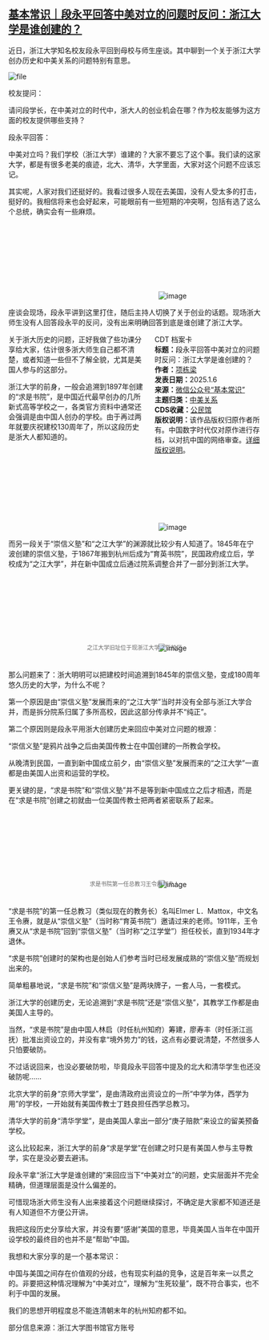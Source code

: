 <!--1736169821000-->
[基本常识｜段永平回答中美对立的问题时反问：浙江大学是谁创建的？](https://chinadigitaltimes.net/chinese/714707.html)
------

<p>近日，浙江大学知名校友段永平回到母校与师生座谈。其中聊到一个关于浙江大学创办历史和中美关系的问题特别有意思。</p><p><img decoding="async" src="https://chinadigitaltimes.net/chinese/files/2025/01/image-1736169674930.png" alt="file"></p><p>校友提问：</p><p>请问段学长，在中美对立的时代中，浙大人的创业机会在哪？作为校友能够为这方面的校友提供哪些支持？</p><p>段永平回答：</p><p>中美对立吗？我们学校（浙江大学）谁建的？大家不要忘了这个事。我们读的这家大学，都是有很多老美的痕迹，北大、清华，大学里面，大家对这个问题不应该忘记。</p><p>其实呢，人家对我们还挺好的。我看过很多人现在去美国，没有人受太多的打击，挺好的。我相信将来也会好起来，可能眼前有一些短期的冲突啊，包括有选了这么个总统，确实会有一些麻烦。</p><p><img decoding="async" src="data:image/svg+xml,%3Csvg%20xmlns='http://www.w3.org/2000/svg'%20viewBox='0%200%200%200'%3E%3C/svg%3E" alt="image" data-lazy-src="https://chinadigitaltimes.net/chinese/files/2025/01/post-714707-677bd95dde4e1."><noscript><img decoding="async" src="https://chinadigitaltimes.net/chinese/files/2025/01/post-714707-677bd95dde4e1." alt="image"></noscript></p><p>座谈会现场，段永平讲到这里打住，随后主持人切换了关于创业的话题。现场浙大师生没有人回答段永平的反问，没有出来明确回答到底是谁创建了浙江大学。</p><div style="width:42%;float:right;padding-left:20px;"><div class="su-spoiler su-spoiler-style-fancy su-spoiler-icon-chevron-circle" data-scroll-offset="0" data-anchor-in-url="no"><div class="su-spoiler-title" tabindex="0" role="button"><span class="su-spoiler-icon"></span>CDT 档案卡</div><div class="su-spoiler-content su-u-clearfix su-u-trim"><strong>标题：</strong>段永平回答中美对立的问题时反问：浙江大学是谁创建的？<br><strong>作者：</strong><a href="https://chinadigitaltimes.net/space/基本常识" target="_blank">项栋梁</a><br><strong>发表日期：</strong>2025.1.6<br><strong>来源：</strong><a href="https://web.archive.org/web/*/https://mp.weixin.qq.com/s/JC8ZIjLTrF-DwWA1FnR1XQ" target="_blank">微信公众号“基本常识”</a><br><strong>主题归类：</strong><a href="https://chinadigitaltimes.net/space/中美关系" target="_blank">中美关系</a><br><strong>CDS收藏：</strong><a href="https://chinadigitaltimes.net/space/%E5%85%AC%E6%B0%91%E9%A6%86" target="_blank" rel="noopener">公民馆</a><br><strong>版权说明：</strong>该作品版权归原作者所有。中国数字时代仅对原作进行存档，以对抗中国的网络审查。<a href="https://chinadigitaltimes.net/chinese/copyright">详细版权说明</a>。</div></div></div><p>关于浙大历史的问题，正好我做了些功课分享给大家，估计很多浙大师生自己都不清楚，或者知道一些但不了解全貌，尤其是美国人参与的这部分。</p><p>浙江大学的前身，一般会追溯到1897年创建的“求是书院”，是中国近代最早创办的几所新式高等学校之一，各类官方资料中通常还会强调是由中国人创办的学校。由于再过两年就要庆祝建校130周年了，所以这段历史是浙大人都知道的。</p><p><img decoding="async" src="data:image/svg+xml,%3Csvg%20xmlns='http://www.w3.org/2000/svg'%20viewBox='0%200%200%200'%3E%3C/svg%3E" alt="image" data-lazy-src="https://chinadigitaltimes.net/chinese/files/2025/01/post-714707-677bd95de8ab1."><noscript><img decoding="async" src="https://chinadigitaltimes.net/chinese/files/2025/01/post-714707-677bd95de8ab1." alt="image"></noscript></p><p>而另一段关于“崇信义塾”和“之江大学”的渊源就比较少有人知道了。1845年在宁波创建的崇信义塾，于1867年搬到杭州后成为“育英书院”，民国政府成立后，学校成为“之江大学”，并在新中国成立后通过院系调整合并了一部分到浙江大学。</p><p><img decoding="async" src="data:image/svg+xml,%3Csvg%20xmlns='http://www.w3.org/2000/svg'%20viewBox='0%200%200%200'%3E%3C/svg%3E" alt="image" data-lazy-src="https://chinadigitaltimes.net/chinese/files/2025/01/post-714707-677bd95e007a8."><noscript><img decoding="async" src="https://chinadigitaltimes.net/chinese/files/2025/01/post-714707-677bd95e007a8." alt="image"></noscript><br><span style="font-size: 0.8em;color: #666;display: block;text-align: center;margin-bottom:32px; margin-top: -20px;line-height:22px;">之江大学旧址位于现浙江大学之江校区</span></p><p>那么问题来了：浙大明明可以把建校时间追溯到1845年的崇信义塾，变成180周年悠久历史的大学，为什么不呢？</p><p>第一个原因是由“崇信义塾”发展而来的“之江大学”当时并没有全部与浙江大学合并，而是拆分院系归属了多所高校，因此这部分传承并不“纯正”。</p><p>第二个原因则是段永平用浙大创建历史来回应中美对立问题的根源：</p><p>“崇信义塾”是鸦片战争之后由美国传教士在中国创建的一所教会学校。</p><p>从晚清到民国，一直到新中国成立前夕，由“崇信义塾”发展而来的“之江大学”一直都是由美国人出资和运营的学校。</p><p>更关键的是，“求是书院”和“崇信义塾”并不是等到新中国成立之后才相遇，而是在“求是书院”创建之初就由一位美国传教士把两者紧密联系了起来。</p><p><img decoding="async" src="data:image/svg+xml,%3Csvg%20xmlns='http://www.w3.org/2000/svg'%20viewBox='0%200%200%200'%3E%3C/svg%3E" alt="image" data-lazy-src="https://chinadigitaltimes.net/chinese/files/2025/01/post-714707-677bd95e0a361."><noscript><img decoding="async" src="https://chinadigitaltimes.net/chinese/files/2025/01/post-714707-677bd95e0a361." alt="image"></noscript><br><span style="font-size: 0.8em;color: #666;display: block;text-align: center;margin-bottom:32px; margin-top: -20px;line-height:22px;">求是书院第一任总教习王令赓与夫人</span></p><p>“求是书院”的第一任总教习（类似现在的教务长）名叫Elmer L．Mattox，中文名王令赓，就是从“崇信义塾”（当时称“育英书院”）邀请过来的老师。1911年，王令赓又从“求是书院”回到“崇信义塾”（当时称“之江学堂”）担任校长，直到1934年才退休。</p><p>“求是书院”创建时的架构也是创始人们参考当时已经发展成熟的“崇信义塾”而规划出来的。</p><p>简单粗暴地说，“求是书院”和“崇信义塾”是两块牌子，一套人马，一套模式。</p><p>浙江大学的创建历史，无论追溯到“求是书院”还是“崇信义塾”，其教学工作都是由美国人主导的。</p><p>当然，“求是书院”是由中国人林启（时任杭州知府）筹建，廖寿丰（时任浙江巡抚）批准出资设立的，并没有拿“境外势力”的钱，这点有必要说清楚，不然很多人只怕要破防。</p><p>不过话说回来，也没必要破防啦，毕竟段永平回答中提及的北大和清华学生也还没破防呢……</p><p>北京大学的前身“京师大学堂”，是由清政府出资设立的一所“中学为体，西学为用”的学校，一开始就有美国传教士丁韪良担任西学总教习。</p><p>清华大学的前身“清华学堂”，是由美国人拿出一部分“庚子赔款”来设立的留美预备学校。</p><p>这么比较起来，浙江大学的前身“求是学堂”在创建之时只是有美国人参与主导教学，实在是没必要去避讳。</p><p>段永平拿“浙江大学是谁创建的”来回应当下“中美对立”的问题，史实层面并不完全精确，但道理层面是没什么偏差的。</p><p>可惜现场浙大师生没有人出来接着这个问题继续探讨，不确定是大家都不知道还是有人知道但不方便公开讲。</p><p>我把这段历史分享给大家，并没有要“感谢”美国的意思，毕竟美国人当年在中国开设学校的最终目的也并不是“帮助”中国。</p><p>我想和大家分享的是一个基本常识：</p><p>中国与美国之间存在价值观的分歧，也有现实利益的竞争，这是百年来一以贯之的。非要把这种情况理解为“中美对立”，理解为“生死较量”，既不符合事实，也不利于中国的发展。</p><p>我们的思想开明程度总不能连清朝末年的杭州知府都不如。</p><p>部分信息来源：浙江大学图书馆官方账号</p><div class="addtoany_share_save_container addtoany_content addtoany_content_bottom"><div class="a2a_kit a2a_kit_size_32 addtoany_list" data-a2a-url="https://chinadigitaltimes.net/chinese/714707.html" data-a2a-title="基本常识｜段永平回答中美对立的问题时反问：浙江大学是谁创建的？"><a class="a2a_button_facebook" href="https://www.addtoany.com/add_to/facebook?linkurl=https%3A%2F%2Fchinadigitaltimes.net%2Fchinese%2F714707.html&amp;linkname=%E5%9F%BA%E6%9C%AC%E5%B8%B8%E8%AF%86%EF%BD%9C%E6%AE%B5%E6%B0%B8%E5%B9%B3%E5%9B%9E%E7%AD%94%E4%B8%AD%E7%BE%8E%E5%AF%B9%E7%AB%8B%E7%9A%84%E9%97%AE%E9%A2%98%E6%97%B6%E5%8F%8D%E9%97%AE%EF%BC%9A%E6%B5%99%E6%B1%9F%E5%A4%A7%E5%AD%A6%E6%98%AF%E8%B0%81%E5%88%9B%E5%BB%BA%E7%9A%84%EF%BC%9F" title="Facebook" rel="nofollow noopener" target="_blank"></a><a class="a2a_button_twitter" href="https://www.addtoany.com/add_to/twitter?linkurl=https%3A%2F%2Fchinadigitaltimes.net%2Fchinese%2F714707.html&amp;linkname=%E5%9F%BA%E6%9C%AC%E5%B8%B8%E8%AF%86%EF%BD%9C%E6%AE%B5%E6%B0%B8%E5%B9%B3%E5%9B%9E%E7%AD%94%E4%B8%AD%E7%BE%8E%E5%AF%B9%E7%AB%8B%E7%9A%84%E9%97%AE%E9%A2%98%E6%97%B6%E5%8F%8D%E9%97%AE%EF%BC%9A%E6%B5%99%E6%B1%9F%E5%A4%A7%E5%AD%A6%E6%98%AF%E8%B0%81%E5%88%9B%E5%BB%BA%E7%9A%84%EF%BC%9F" title="Twitter" rel="nofollow noopener" target="_blank"></a><a class="a2a_button_telegram" href="https://www.addtoany.com/add_to/telegram?linkurl=https%3A%2F%2Fchinadigitaltimes.net%2Fchinese%2F714707.html&amp;linkname=%E5%9F%BA%E6%9C%AC%E5%B8%B8%E8%AF%86%EF%BD%9C%E6%AE%B5%E6%B0%B8%E5%B9%B3%E5%9B%9E%E7%AD%94%E4%B8%AD%E7%BE%8E%E5%AF%B9%E7%AB%8B%E7%9A%84%E9%97%AE%E9%A2%98%E6%97%B6%E5%8F%8D%E9%97%AE%EF%BC%9A%E6%B5%99%E6%B1%9F%E5%A4%A7%E5%AD%A6%E6%98%AF%E8%B0%81%E5%88%9B%E5%BB%BA%E7%9A%84%EF%BC%9F" title="Telegram" rel="nofollow noopener" target="_blank"></a><a class="a2a_button_reddit" href="https://www.addtoany.com/add_to/reddit?linkurl=https%3A%2F%2Fchinadigitaltimes.net%2Fchinese%2F714707.html&amp;linkname=%E5%9F%BA%E6%9C%AC%E5%B8%B8%E8%AF%86%EF%BD%9C%E6%AE%B5%E6%B0%B8%E5%B9%B3%E5%9B%9E%E7%AD%94%E4%B8%AD%E7%BE%8E%E5%AF%B9%E7%AB%8B%E7%9A%84%E9%97%AE%E9%A2%98%E6%97%B6%E5%8F%8D%E9%97%AE%EF%BC%9A%E6%B5%99%E6%B1%9F%E5%A4%A7%E5%AD%A6%E6%98%AF%E8%B0%81%E5%88%9B%E5%BB%BA%E7%9A%84%EF%BC%9F" title="Reddit" rel="nofollow noopener" target="_blank"></a><a class="a2a_button_whatsapp" href="https://www.addtoany.com/add_to/whatsapp?linkurl=https%3A%2F%2Fchinadigitaltimes.net%2Fchinese%2F714707.html&amp;linkname=%E5%9F%BA%E6%9C%AC%E5%B8%B8%E8%AF%86%EF%BD%9C%E6%AE%B5%E6%B0%B8%E5%B9%B3%E5%9B%9E%E7%AD%94%E4%B8%AD%E7%BE%8E%E5%AF%B9%E7%AB%8B%E7%9A%84%E9%97%AE%E9%A2%98%E6%97%B6%E5%8F%8D%E9%97%AE%EF%BC%9A%E6%B5%99%E6%B1%9F%E5%A4%A7%E5%AD%A6%E6%98%AF%E8%B0%81%E5%88%9B%E5%BB%BA%E7%9A%84%EF%BC%9F" title="WhatsApp" rel="nofollow noopener" target="_blank"></a><a class="a2a_button_email" href="https://www.addtoany.com/add_to/email?linkurl=https%3A%2F%2Fchinadigitaltimes.net%2Fchinese%2F714707.html&amp;linkname=%E5%9F%BA%E6%9C%AC%E5%B8%B8%E8%AF%86%EF%BD%9C%E6%AE%B5%E6%B0%B8%E5%B9%B3%E5%9B%9E%E7%AD%94%E4%B8%AD%E7%BE%8E%E5%AF%B9%E7%AB%8B%E7%9A%84%E9%97%AE%E9%A2%98%E6%97%B6%E5%8F%8D%E9%97%AE%EF%BC%9A%E6%B5%99%E6%B1%9F%E5%A4%A7%E5%AD%A6%E6%98%AF%E8%B0%81%E5%88%9B%E5%BB%BA%E7%9A%84%EF%BC%9F" title="Email" rel="nofollow noopener" target="_blank"></a><a class="a2a_button_copy_link" href="https://www.addtoany.com/add_to/copy_link?linkurl=https%3A%2F%2Fchinadigitaltimes.net%2Fchinese%2F714707.html&amp;linkname=%E5%9F%BA%E6%9C%AC%E5%B8%B8%E8%AF%86%EF%BD%9C%E6%AE%B5%E6%B0%B8%E5%B9%B3%E5%9B%9E%E7%AD%94%E4%B8%AD%E7%BE%8E%E5%AF%B9%E7%AB%8B%E7%9A%84%E9%97%AE%E9%A2%98%E6%97%B6%E5%8F%8D%E9%97%AE%EF%BC%9A%E6%B5%99%E6%B1%9F%E5%A4%A7%E5%AD%A6%E6%98%AF%E8%B0%81%E5%88%9B%E5%BB%BA%E7%9A%84%EF%BC%9F" title="Copy Link" rel="nofollow noopener" target="_blank"></a><a class="a2a_dd addtoany_share_save addtoany_share" href="https://www.addtoany.com/share"></a></div></div>
